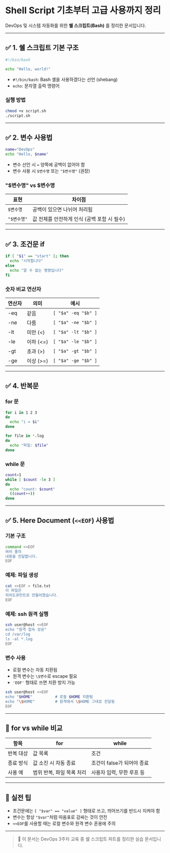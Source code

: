 # Shell Script 기초부터 고급 사용까지 정리

DevOps 및 시스템 자동화를 위한 **쉘 스크립트(Bash)** 를 정리한 문서입니다.

---

## ✅ 1. 쉘 스크립트 기본 구조

```bash
#!/bin/bash

echo "Hello, world!"
```

- `#!/bin/bash`: Bash 셸을 사용하겠다는 선언 (shebang)
- `echo`: 문자열 출력 명령어

### 실행 방법

```bash
chmod +x script.sh
./script.sh
```

---

## ✅ 2. 변수 사용법

```bash
name="DevOps"
echo "Hello, $name"
```

- 변수 선언 시 `=` 양쪽에 공백이 없어야 함
- 변수 사용 시 `$변수명` 또는 `"$변수명"` (권장)

### "$변수명" vs $변수명

| 표현        | 차이점                                      |
|-------------|---------------------------------------------|
| `$변수명`   | 공백이 있으면 나뉘어 처리됨                |
| `"$변수명"` | 값 전체를 안전하게 인식 (공백 포함 시 필수) |

---

## ✅ 3. 조건문 if

```bash
if [ "$1" == "start" ]; then
  echo "시작합니다"
else
  echo "알 수 없는 명령입니다"
fi
```

### 숫자 비교 연산자

| 연산자 | 의미       | 예시                     |
|--------|------------|--------------------------|
| -eq    | 같음       | `[ "$a" -eq "$b" ]`      |
| -ne    | 다름       | `[ "$a" -ne "$b" ]`      |
| -lt    | 미만 (<)   | `[ "$a" -lt "$b" ]`      |
| -le    | 이하 (<=)  | `[ "$a" -le "$b" ]`      |
| -gt    | 초과 (>)   | `[ "$a" -gt "$b" ]`      |
| -ge    | 이상 (>=)  | `[ "$a" -ge "$b" ]`      |

---

## ✅ 4. 반복문

### for 문

```bash
for i in 1 2 3
do
  echo "i = $i"
done
```

```bash
for file in *.log
do
  echo "파일: $file"
done
```

### while 문

```bash
count=1
while [ $count -le 3 ]
do
  echo "count: $count"
  ((count++))
done
```

---

## ✅ 5. Here Document (`<<EOF`) 사용법

### 기본 구조

```bash
command <<EOF
여러 줄의
내용을 전달합니다.
EOF
```

### 예제: 파일 생성

```bash
cat <<EOF > file.txt
이 파일은
히어도큐먼트로 만들어졌습니다.
EOF
```

### 예제: ssh 원격 실행

```bash
ssh user@host <<EOF
echo "원격 접속 성공"
cd /var/log
ls -al *.log
EOF
```

### 변수 사용

- 로컬 변수는 자동 치환됨
- 원격 변수는 `\$변수`로 escape 필요
- `'EOF'` 형태로 쓰면 치환 방지 가능

```bash
ssh user@host <<EOF
echo "$HOME"          # 로컬 $HOME 치환됨
echo "\$HOME"         # 원격에서 \$HOME 그대로 전달됨
EOF
```

---

## 🔁 for vs while 비교

| 항목       | for                              | while                              |
|------------|----------------------------------|------------------------------------|
| 반복 대상  | 값 목록                          | 조건                               |
| 종료 방식  | 값 소진 시 자동 종료             | 조건이 false가 되어야 종료         |
| 사용 예    | 범위 반복, 파일 목록 처리         | 사용자 입력, 무한 루프 등          |

---

## 🧠 실전 팁

- 조건문에는 `[ "$var" == "value" ]` 형태로 쓰고, 띄어쓰기를 반드시 지켜야 함
- 변수는 항상 `"$var"`처럼 따옴표로 감싸는 것이 안전
- `<<EOF`를 사용할 때는 로컬 변수와 원격 변수 혼용에 주의

---

> 📌 이 문서는 DevOps 3주차 교육 중 쉘 스크립트 파트를 정리한 실습 문서입니다.
